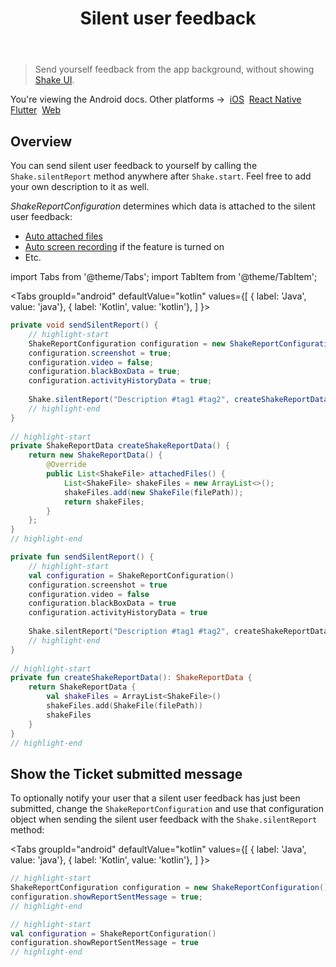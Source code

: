 ﻿---
id: silent-user-feedback
title: Silent user feedback
---
>Send yourself feedback from the app background, without showing [Shake UI](android/shake-ui/overview.md).

<p class="p2 mt-40">You're viewing the Android docs. Other platforms →&nbsp;
<a href="/docs/ios/user-feedback/silent-user-feedback/">iOS</a>&nbsp;
<a href="/docs/react/user-feedback/silent-user-feedback/">React Native</a>&nbsp;
<a href="/docs/flutter/user-feedback/silent-user-feedback/">Flutter</a>&nbsp;
<a href="/docs/web/user-feedback/silent-user-feedback/">Web</a>&nbsp;
</p>

## Overview
You can send silent user feedback to yourself by calling the `Shake.silentReport` method anywhere after `Shake.start`. Feel free to add your own description to it as well.

*ShakeReportConfiguration* determines which data is attached to the silent user feedback:
* [Auto attached files](android/configuration-and-data/auto-attach-files.md)
* [Auto screen recording](android/configuration-and-data/auto-screen-recording.md) if the feature is turned on
* Etc.

import Tabs from '@theme/Tabs'; 
import TabItem from '@theme/TabItem';

<Tabs
  groupId="android"
  defaultValue="kotlin"
  values={[
    { label: 'Java', value: 'java'},
    { label: 'Kotlin', value: 'kotlin'},
  ]
}>

<TabItem value="java">

```java title="App.java"
private void sendSilentReport() {
    // highlight-start
    ShakeReportConfiguration configuration = new ShakeReportConfiguration();
    configuration.screenshot = true;
    configuration.video = false;
    configuration.blackBoxData = true;
    configuration.activityHistoryData = true;
    
    Shake.silentReport("Description #tag1 #tag2", createShakeReportData(), configuration);
    // highlight-end
}
        
// highlight-start
private ShakeReportData createShakeReportData() {
    return new ShakeReportData() {
        @Override
        public List<ShakeFile> attachedFiles() {
            List<ShakeFile> shakeFiles = new ArrayList<>();
            shakeFiles.add(new ShakeFile(filePath));
            return shakeFiles;
        }
    };
}
// highlight-end
```

</TabItem><TabItem value="kotlin">

```kotlin title="App.kt"
private fun sendSilentReport() {
    // highlight-start
    val configuration = ShakeReportConfiguration()
    configuration.screenshot = true
    configuration.video = false
    configuration.blackBoxData = true
    configuration.activityHistoryData = true
    
    Shake.silentReport("Description #tag1 #tag2", createShakeReportData(), configuration)
    // highlight-end
}
        
// highlight-start
private fun createShakeReportData(): ShakeReportData {
    return ShakeReportData {
        val shakeFiles = ArrayList<ShakeFile>()
        shakeFiles.add(ShakeFile(filePath))
        shakeFiles
    }
}
// highlight-end
```

</TabItem></Tabs>

## Show the Ticket submitted message

To optionally notify your user that a silent user feedback has just been submitted,
change the `ShakeReportConfiguration` and use that configuration object when
sending the silent user feedback with the `Shake.silentReport` method:

<Tabs
  groupId="android"
  defaultValue="kotlin"
  values={[
    { label: 'Java', value: 'java'},
    { label: 'Kotlin', value: 'kotlin'},
  ]
}>

<TabItem value="java">

```java title="App.java"
// highlight-start
ShakeReportConfiguration configuration = new ShakeReportConfiguration();
configuration.showReportSentMessage = true;
// highlight-end
```

</TabItem>

<TabItem value="kotlin">

```kotlin title="App.kt"
// highlight-start
val configuration = ShakeReportConfiguration()
configuration.showReportSentMessage = true
// highlight-end
```

</TabItem>
</Tabs>
